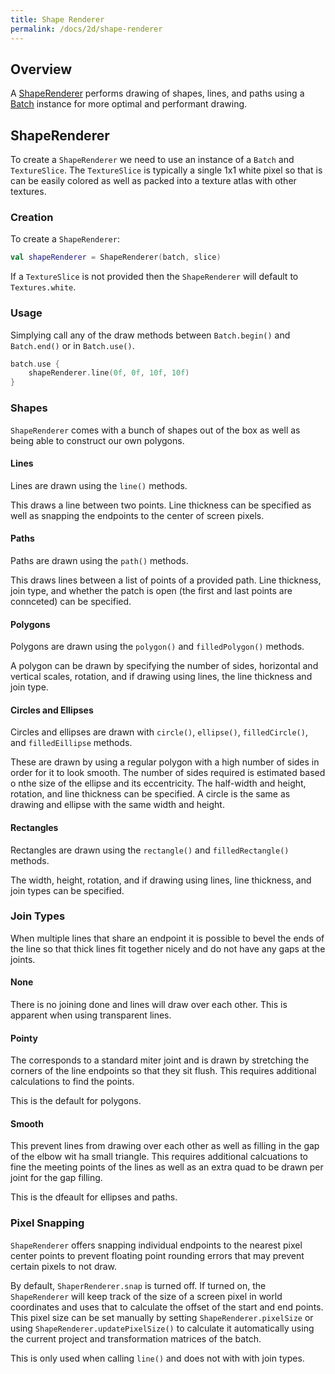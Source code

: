 ```yaml
---
title: Shape Renderer
permalink: /docs/2d/shape-renderer
---
```


## Overview

A [ShapeRenderer](https://github.com/littlektframework/littlekt/blob/master/core/src/commonMain/kotlin/com/lehaine/littlekt/graphics/shape/ShapeRenderer.kt) performs drawing of shapes, lines, and paths using a [Batch](https://github.com/littlektframework/littlekt/blob/master/core/src/commonMain/kotlin/com/lehaine/littlekt/graphics/Batch.kt) instance for more optimal and performant drawing.

## ShapeRenderer

To create a `ShapeRenderer` we need to use an instance of a `Batch` and `TextureSlice`. The `TextureSlice` is typically a single 1x1 white pixel so that is can be easily colored as well as packed into a texture atlas with other textures.

### Creation

To create a `ShapeRenderer`:

```kotlin
val shapeRenderer = ShapeRenderer(batch, slice)
```

If a `TextureSlice` is not provided then the `ShapeRenderer` will default to `Textures.white`.

### Usage

Simplying call any of the draw methods between `Batch.begin()` and `Batch.end()` or in `Batch.use()`.

```kotlin
batch.use {
    shapeRenderer.line(0f, 0f, 10f, 10f)
}
```

### Shapes

`ShapeRenderer` comes with a bunch of shapes out of the box as well as being able to construct our own polygons.

#### Lines

Lines are drawn using the `line()` methods.

This draws a line between two points. Line thickness can be specified as well as snapping the endpoints to the center of screen pixels.

#### Paths

Paths are drawn using the `path()` methods.

This draws lines between a list of points of a provided path. Line thickness, join type, and whether the patch is open (the first and last points are connceted) can be specified.

#### Polygons

Polygons are drawn using the `polygon()` and `filledPolygon()` methods.

A polygon can be drawn by specifying the number of sides, horizontal and vertical scales, rotation, and if drawing using lines, the line thickness and join type.

#### Circles and Ellipses

Circles and ellipses are drawn with `circle()`, `ellipse()`, `filledCircle()`, and `filledEillipse` methods.

These are drawn by using a regular polygon with a high number of sides in order for it to look smooth. The number of sides required is estimated based o nthe size of the ellipse and its eccentricity. The half-width and height, rotation, and line thickness can be specified.
A circle is the same as drawing and ellipse with the same width and height.

#### Rectangles

Rectangles are drawn using the `rectangle()` and `filledRectangle()` methods.

The width, height, rotation, and if drawing using lines, line thickness, and join types can be specified.

### Join Types

When multiple lines that share an endpoint it is possible to bevel the ends of the line so that thick lines fit together nicely and do not have any gaps at the joints.

#### None

There is no joining done and lines will draw over each other. This is apparent when using transparent lines.

#### Pointy

The corresponds to a standard miter joint and is drawn by stretching the corners of the line endpoints so that they sit flush. This requires additional calculations to find the points.

This is the default for polygons.

#### Smooth

This prevent lines from drawing over each other as well as filling in the gap of the elbow wit ha small triangle. This requires additional calcuations to fine the meeting points of the lines as well as an extra quad to be drawn per joint for the gap filling.

This is the dfeault for ellipses and paths.

### Pixel Snapping

`ShapeRenderer` offers snapping individual endpoints to the nearest pixel center points to prevent floating point rounding errors that may prevent certain pixels to not draw.

By default, `ShaperRenderer.snap` is turned off. If turned on, the `ShapeRenderer` will keep track of the size of a screen pixel in world coordinates and uses that to calculate the offset of the start and end points. This pixel size can be set manually by setting `ShapeRenderer.pixelSize` or using `ShapeRenderer.updatePixelSize()` to calculate it automatically using the current project and transformation matrices of the batch.

This is only used when calling `line()` and does not with with join types.
